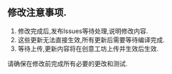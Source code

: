 ## 修改注意事项.


1. 修改完成后,发布Issues等待处理,说明修改内容.
2. 这些更新无法直接生效,所有更新后需要等待编译完成.
3. 等待上传,更新内容将在创意工坊上传并生效后生效.

请确保在修改前完成所有必要的更改和测试.
